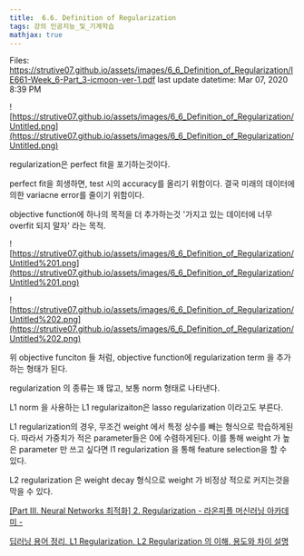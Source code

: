 ```yaml
---
title:  6.6. Definition of Regularization
tags: 강의 인공지능_및_기계학습
mathjax: true
---
```



Files: https://strutive07.github.io/assets/images/6_6_Definition_of_Regularization/IE661-Week_6-Part_3-icmoon-ver-1.pdf
last update datetime: Mar 07, 2020 8:39 PM

![https://strutive07.github.io/assets/images/6_6_Definition_of_Regularization/Untitled.png](https://strutive07.github.io/assets/images/6_6_Definition_of_Regularization/Untitled.png)

regularization은 perfect fit을 포기하는것이다.

perfect fit을 희생하면, test 시의 accuracy를 올리기 위함이다. 결국 미래의 데이터에 의한 variacne error를 줄이기 위함이다.

objective function에 하나의 목적을 더 추가하는것 '가지고 있는 데이터에 너무 overfit 되지 말자' 라는 목적.

 

![https://strutive07.github.io/assets/images/6_6_Definition_of_Regularization/Untitled%201.png](https://strutive07.github.io/assets/images/6_6_Definition_of_Regularization/Untitled%201.png)

![https://strutive07.github.io/assets/images/6_6_Definition_of_Regularization/Untitled%202.png](https://strutive07.github.io/assets/images/6_6_Definition_of_Regularization/Untitled%202.png)

위 objective funciton 들 처럼, objective function에 regularization term 을 추가하는 형태가 된다.

regularization 의 종류는 꽤 많고, 보통 norm 형태로 나타낸다.

L1 norm 을 사용하는 L1 regularizaiton은 lasso regularization 이라고도 부른다.

L1 regularization의 경우, 무조건 weight 에서 특정 상수를 빼는 형식으로 학습하게된다. 따라서 가중치가 적은 parameter들은 0에 수렴하게된다. 이를 통해 weight 가 높은 parameter 만 쓰고 싶다면 l1 regularization 을 통해 feature selection을 할 수 있다.

L2 regularization 은 weight decay 형식으로 weight 가 비정상 적으로 커지는것을 막을 수 있다.

[[Part Ⅲ. Neural Networks 최적화] 2. Regularization - 라온피플 머신러닝 아카데미 -](https://m.blog.naver.com/laonple/220527647084)

[딥러닝 용어 정리, L1 Regularization, L2 Regularization 의 이해, 용도와 차이 설명](https://light-tree.tistory.com/125)
